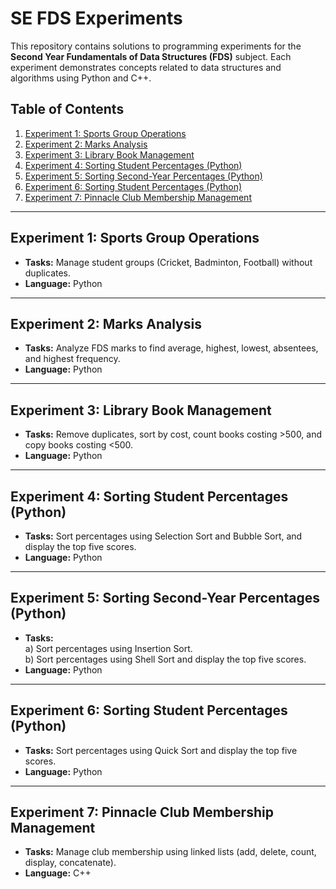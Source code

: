 # SE FDS Experiments

This repository contains solutions to programming experiments for the **Second Year Fundamentals of Data Structures (FDS)** subject. Each experiment demonstrates concepts related to data structures and algorithms using Python and C++.

## Table of Contents
1. [Experiment 1: Sports Group Operations](#experiment-1)
2. [Experiment 2: Marks Analysis](#experiment-2)
3. [Experiment 3: Library Book Management](#experiment-3)
4. [Experiment 4: Sorting Student Percentages (Python)](#experiment-4)
5. [Experiment 5: Sorting Second-Year Percentages (Python)](#experiment-5)
6. [Experiment 6: Sorting Student Percentages (Python)](#experiment-6)
7. [Experiment 7: Pinnacle Club Membership Management](#experiment-7)

---

## Experiment 1: Sports Group Operations

- **Tasks:** Manage student groups (Cricket, Badminton, Football) without duplicates.
- **Language:** Python

---

## Experiment 2: Marks Analysis

- **Tasks:** Analyze FDS marks to find average, highest, lowest, absentees, and highest frequency.
- **Language:** Python

---

## Experiment 3: Library Book Management

- **Tasks:** Remove duplicates, sort by cost, count books costing >500, and copy books costing <500.
- **Language:** Python

---

## Experiment 4: Sorting Student Percentages (Python)

- **Tasks:** Sort percentages using Selection Sort and Bubble Sort, and display the top five scores.
- **Language:** Python

---

## Experiment 5: Sorting Second-Year Percentages (Python)

- **Tasks:**  
  a) Sort percentages using Insertion Sort.  
  b) Sort percentages using Shell Sort and display the top five scores.  
- **Language:** Python

---

## Experiment 6: Sorting Student Percentages (Python)

- **Tasks:** Sort percentages using Quick Sort and display the top five scores.
- **Language:** Python

---

## Experiment 7: Pinnacle Club Membership Management

- **Tasks:** Manage club membership using linked lists (add, delete, count, display, concatenate).  
- **Language:** C++
